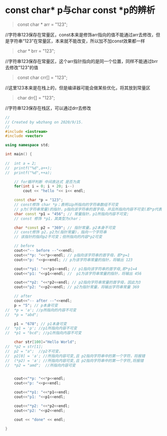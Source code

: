 # const char* p与char const *p的辨析

> const char * arr = "123";

//字符串123保存在常量区，const本来是修饰arr指向的值不能通过arr去修改，但是字符串“123”在常量区，本来就不能改变，所以加不加const效果都一样

> char * brr = "123";

//字符串123保存在常量区，这个arr指针指向的是同一个位置，同样不能通过brr去修改"123"的值

> const char crr[] = "123";

//这里123本来是在栈上的，但是编译器可能会做某些优化，将其放到常量区

> char drr[] = "123";

//字符串123保存在栈区，可以通过drr去修改



```c++
//
// Created by wbzhang on 2020/9/15.
//
#include <iostream>
#include <vector>

using namespace std;

int main() {
    
//	int a = 2;
//	printf("%d",a++);
//	printf("%d",++a);

	// for循环判断 中间表达式 是否为真
	for(int i = 0; i + 20; i--)
		cout << "hello "<< i<< endl;

	const char *p = "123";
	// const修饰 char *p；表明以p所指向的字符串数组不可变
	// p为(字符串常量)的指针，p指向该字符串的首字母。并且所指向内容不可变(即*p代表的字符串为常量，*p不可变，但是p可变)
	char const *p1 = "456"; // 常量指针，p1所指向内容不可变;
	// const 修饰 *p1，其类型为char；

	char *const p2 = "369"; // 指针常量，p2本身不可变
	// const修饰 p2，p2为(指针常量)，指向一个字符串
	// 该指针的指向p2不可变；但所指向的内容*p2可变

	// before
	cout<<"-- before --"<<endl;
	cout<<"*p: "<<*p<<endl; // p指向该字符串的首字母，即*p=1
	cout<<"p: "<<p<<endl; // p为该字符串常量的指针，将输出 123

	cout<<"*p1: "<<*p1<<endl; // p1指向该字符串的首字母,即*p1=4
	cout<<"p1: "<<p1<<endl; //  p1为该字符串常量的指针，将输出 456

	cout<<"*p2: "<<*p2<<endl; // p2指向字符串常量的首字母，因此为3
	cout<<"p2: "<<p2<<endl; // p2为指针常量，将输出字符串常量 369

	// after
	cout<<"-- after --"<<endl;
	p = "5"; // p本身可变
//	*p = 'a'; //p所指向的内容不可变
//	*p = "abd";

	p1 = "678"; // p1本身可变
//	*p1 = 'p'; //p1所指向内容不可变
//	*p1 = "bcd"; //p1所指向内容不可变

	char str[100]="Hello World";
//	*p2 = str[1];
//	p2 = "a";  //p2不可变，
//	p2[0] = 'a'; //所指向内容可变,且 p2指向字符串中的第一个字符，将报错
//	(*p2) = 'a'; //所指向内容可变,且 p2指向字符串中的第一个字符,将报错
//	*p2 = "amd";  //所指向内容可变


	cout<<"*p: "<<*p<<endl;
	cout<<"p: "<<p<<endl;

	cout<<"*p1: "<<*p1<<endl;
	cout<<"p1: "<<p1<<endl;

	cout<<"*p2: "<<*p2<<endl;
	cout<<"p2: "<<p2<<endl;

	cout << "done" << endl;

}
```


